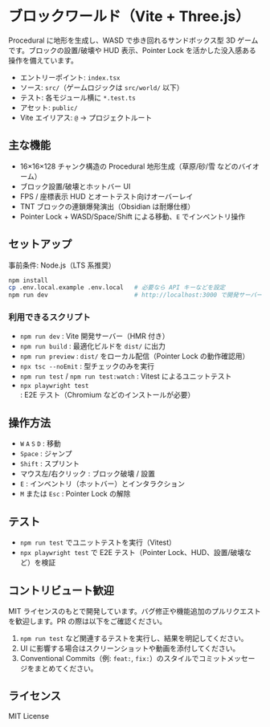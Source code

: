 # ブロックワールド（Vite + Three.js）

Procedural に地形を生成し、WASD で歩き回れるサンドボックス型 3D ゲームです。ブロックの設置/破壊や HUD 表示、Pointer Lock を活かした没入感ある操作を備えています。

- エントリーポイント: `index.tsx`
- ソース: `src/`（ゲームロジックは `src/world/` 以下）
- テスト: 各モジュール横に `*.test.ts`
- アセット: `public/`
- Vite エイリアス: `@` → プロジェクトルート

## 主な機能
- 16×16×128 チャンク構造の Procedural 地形生成（草原/砂/雪 などのバイオーム）
- ブロック設置/破壊とホットバー UI
- FPS / 座標表示 HUD とオートテスト向けオーバーレイ
- TNT ブロックの連鎖爆発演出（Obsidian は耐爆仕様）
- Pointer Lock + WASD/Space/Shift による移動、`E` でインベントリ操作

## セットアップ
事前条件: Node.js（LTS 系推奨）

```bash
npm install
cp .env.local.example .env.local   # 必要なら API キーなどを設定
npm run dev                        # http://localhost:3000 で開発サーバー起動
```

### 利用できるスクリプト
- `npm run dev` : Vite 開発サーバー（HMR 付き）
- `npm run build` : 最適化ビルドを `dist/` に出力
- `npm run preview` : `dist/` をローカル配信（Pointer Lock の動作確認用）
- `npx tsc --noEmit` : 型チェックのみを実行
- `npm run test` / `npm run test:watch` : Vitest によるユニットテスト
- `npx playwright test` : E2E テスト（Chromium などのインストールが必要）

## 操作方法
- `W` `A` `S` `D` : 移動
- `Space` : ジャンプ
- `Shift` : スプリント
- マウス左/右クリック : ブロック破壊 / 設置
- `E` : インベントリ（ホットバー）とインタラクション
- `M` または `Esc` : Pointer Lock の解除

## テスト
- `npm run test` でユニットテストを実行（Vitest）
- `npx playwright test` で E2E テスト（Pointer Lock、HUD、設置/破壊など）を検証

## コントリビュート歓迎
MIT ライセンスのもとで開発しています。バグ修正や機能追加のプルリクエストを歓迎します。PR の際は以下をご確認ください。

1. `npm run test` など関連するテストを実行し、結果を明記してください。
2. UI に影響する場合はスクリーンショットや動画を添付してください。
3. Conventional Commits（例: `feat:`, `fix:`）のスタイルでコミットメッセージをまとめてください。

## ライセンス
MIT License

